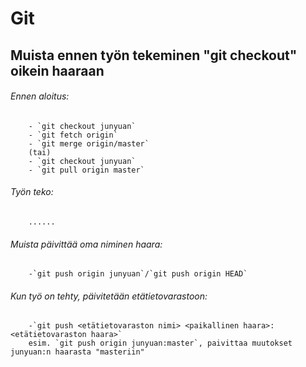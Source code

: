 # Git 
## Muista ennen työn tekeminen "git checkout" oikein haaraan

###### Ennen aloitus:    
		- `git checkout junyuan`  
		- `git fetch origin`  
		- `git merge origin/master`  
		(tai)  
		- `git checkout junyuan`  
		- `git pull origin master`  
###### Työn teko:  
		......  
###### Muista päivittää oma niminen haara: 
		-`git push origin junyuan`/`git push origin HEAD`  
###### Kun työ on tehty, päivitetään etätietovarastoon:  
		-`git push <etätietovaraston nimi> <paikallinen haara>:<etätietovaraston haara>`  
		esim. `git push origin junyuan:master`, paivittaa muutokset junyuan:n haarasta "masteriin" 
